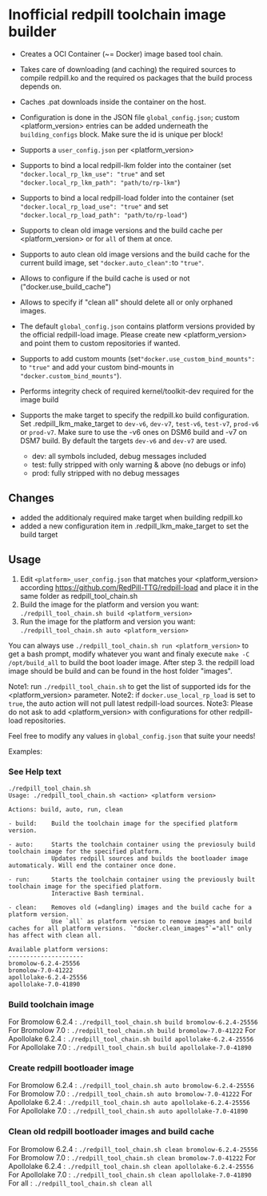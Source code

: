 # Inofficial redpill toolchain image builder
- Creates a OCI Container (~= Docker) image based tool chain.
- Takes care of downloading (and caching) the required sources to compile redpill.ko and the required os packages that the build process depends on.
- Caches .pat downloads inside the container on the host.
- Configuration is done in the JSON file `global_config.json`; custom <platform_version> entries can be added underneath the `building_configs` block. Make sure the id is unique per block!
- Supports a `user_config.json` per <platform_version>
- Supports to bind a local redpill-lkm folder into the container (set `"docker.local_rp_lkm_use": "true"` and set `"docker.local_rp_lkm_path": "path/to/rp-lkm"`)
- Supports to bind a local redpill-load folder into the container (set `"docker.local_rp_load_use": "true"` and set `"docker.local_rp_load_path": "path/to/rp-load"`)
- Supports to clean old image versions and the build cache per <platform_version> or for `all` of them at once.
- Supports to auto clean old image versions and the build cache for the current build image, set `"docker.auto_clean":`to `"true"`.
- Allows to configure if the build cache is used or not ("docker.use_build_cache")
- Allows to specify if "clean all" should delete all or only orphaned images.
- The default `global_config.json` contains platform versions provided by the official redpill-load image. Please create new <platform_version> and point them to custom repositories if wanted.
- Supports to add custom mounts (set`"docker.use_custom_bind_mounts":` to `"true"` and add your custom bind-mounts in `"docker.custom_bind_mounts"`). 
- Performs integrity check of required kernel/toolkit-dev required for the image build
- Supports the make target to specify the redpill.ko build configuration. Set <platform version>.redpill_lkm_make_target to `dev-v6`, `dev-v7`, `test-v6`, `test-v7`, `prod-v6` or `prod-v7`.
  Make sure to use the -v6 ones on DSM6 build and -v7 on DSM7 build. By default the targets `dev-v6` and `dev-v7` are used.

  - dev: all symbols included, debug messages included
  - test: fully stripped with only warning & above (no debugs or info)
  - prod: fully stripped with no debug messages


## Changes
- added the additionaly required make target when building redpill.ko
- added a new configuration item in <platform version>.redpill_lkm_make_target to set the build target

## Usage

1. Edit `<platform>_user_config.json` that matches your <platform_version> according https://github.com/RedPill-TTG/redpill-load and place it in the same folder as redpill_tool_chain.sh
2. Build the image for the platform and version you want:
   `./redpill_tool_chain.sh build <platform_version>`
3. Run the image for the platform and version you want:
   `./redpill_tool_chain.sh auto <platform_version>`

You can always use `./redpill_tool_chain.sh run <platform_version>` to get a bash prompt, modify whatever you want and finaly execute `make -C /opt/build_all` to build the boot loader image.
After step 3. the redpill load image should be build and can be found in the host folder "images".

Note1: run `./redpill_tool_chain.sh` to get the list of supported ids for the <platform_version> parameter.
Note2: if `docker.use_local_rp_load` is set to `true`, the auto action will not pull latest redpill-load sources.
Note3: Please do not ask to add <platform_version> with configurations for other redpill-load repositories.

Feel free to modify any values in `global_config.json` that suite your needs!

Examples:
### See Help text

```
./redpill_tool_chain.sh
Usage: ./redpill_tool_chain.sh <action> <platform version>

Actions: build, auto, run, clean

- build:    Build the toolchain image for the specified platform version.

- auto:     Starts the toolchain container using the previosuly build toolchain image for the specified platform.
            Updates redpill sources and builds the bootloader image automaticaly. Will end the container once done.

- run:      Starts the toolchain container using the previously built toolchain image for the specified platform.
            Interactive Bash terminal.

- clean:    Removes old (=dangling) images and the build cache for a platform version.
            Use `all` as platform version to remove images and build caches for all platform versions. `"docker.clean_images"`="all" only has affect with clean all.

Available platform versions:
---------------------
bromolow-6.2.4-25556
bromolow-7.0-41222
apollolake-6.2.4-25556
apollolake-7.0-41890
```

### Build toolchain image

For Bromolow 6.2.4   : `./redpill_tool_chain.sh build bromolow-6.2.4-25556`
For Bromolow 7.0     : `./redpill_tool_chain.sh build bromolow-7.0-41222`
For Apollolake 6.2.4 : `./redpill_tool_chain.sh build apollolake-6.2.4-25556`
For Apollolake 7.0   : `./redpill_tool_chain.sh build apollolake-7.0-41890`

### Create redpill bootloader image

For Bromolow 6.2.4   : `./redpill_tool_chain.sh auto bromolow-6.2.4-25556`
For Bromolow 7.0     : `./redpill_tool_chain.sh auto bromolow-7.0-41222`
For Apollolake 6.2.4 : `./redpill_tool_chain.sh auto apollolake-6.2.4-25556`
For Apollolake 7.0   : `./redpill_tool_chain.sh auto apollolake-7.0-41890`

### Clean old redpill bootloader images and build cache

For Bromolow 6.2.4   : `./redpill_tool_chain.sh clean bromolow-6.2.4-25556`
For Bromolow 7.0     : `./redpill_tool_chain.sh clean bromolow-7.0-41222`
For Apollolake 6.2.4 : `./redpill_tool_chain.sh clean apollolake-6.2.4-25556`
For Apollolake 7.0   : `./redpill_tool_chain.sh clean apollolake-7.0-41890`
For all              : `./redpill_tool_chain.sh clean all`
